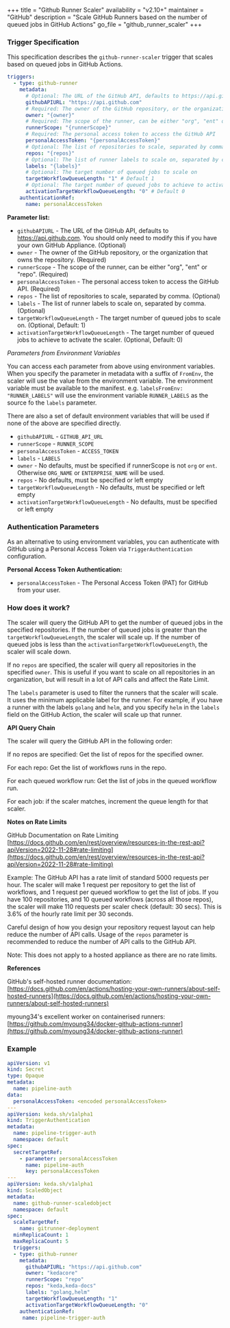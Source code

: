 +++
title = "Github Runner Scaler"
availability = "v2.10+"
maintainer = "GitHub"
description = "Scale GitHub Runners based on the number of queued jobs in GitHub Actions"
go_file = "github_runner_scaler"
+++

### Trigger Specification

This specification describes the `github-runner-scaler` trigger that scales based on queued jobs in GitHub Actions.

```yaml
triggers:
  - type: github-runner
    metadata:
      # Optional: The URL of the GitHub API, defaults to https://api.github.com
      githubAPIURL: "https://api.github.com"
      # Required: The owner of the GitHub repository, or the organization that owns the repository
      owner: "{owner}"
      # Required: The scope of the runner, can be either "org", "ent" or "repo"
      runnerScope: "{runnerScope}"
      # Required: The personal access token to access the GitHub API
      personalAccessToken: "{personalAccessToken}"
      # Optional: The list of repositories to scale, separated by comma
      repos: "{repos}"
      # Optional: The list of runner labels to scale on, separated by comma
      labels: "{labels}"
      # Optional: The target number of queued jobs to scale on
      targetWorkflowQueueLength: "1" # Default 1
      # Optional: The target number of queued jobs to achieve to activate the scaler
      activationTargetWorkflowQueueLength: "0" # Default 0
    authenticationRef:
      name: personalAccessToken
```

**Parameter list:**

- `githubAPIURL` - The URL of the GitHub API, defaults to https://api.github.com. You should only need to modify this if you have your own GitHub Appliance. (Optional)
- `owner` - The owner of the GitHub repository, or the organization that owns the repository. (Required)
- `runnerScope` - The scope of the runner, can be either "org", "ent" or "repo". (Required)
- `personalAccessToken` - The personal access token to access the GitHub API. (Required)
- `repos` - The list of repositories to scale, separated by comma. (Optional)
- `labels` - The list of runner labels to scale on, separated by comma. (Optional)
- `targetWorkflowQueueLength` - The target number of queued jobs to scale on. (Optional, Default: 1)
- `activationTargetWorkflowQueueLength` - The target number of queued jobs to achieve to activate the scaler. (Optional, Default: 0)

*Parameters from Environment Variables*

You can access each parameter from above using environment variables. When you specify the parameter in metadata with a suffix of `FromEnv`, 
the scaler will use the value from the environment variable. The environment variable must be available to the manifest. e.g. `labelsFromEnv: "RUNNER_LABELS"` will use the environment variable `RUNNER_LABELS` as the source fo the `labels` parameter.

There are also a set of default environment variables that will be used if none of the above are specified directly.

- `githubAPIURL` - `GITHUB_API_URL`
- `runnerScope` - `RUNNER_SCOPE`
- `personalAccessToken` - `ACCESS_TOKEN`
- `labels` - `LABELS`
- `owner` - No defaults, must be specified if runnerScope is not `org` or `ent`. Otherwise `ORG_NAME` or `ENTERPRISE_NAME` will be used.
- `repos` - No defaults, must be specified or left empty
- `targetWorkflowQueueLength` - No defaults, must be specified or left empty
- `activationTargetWorkflowQueueLength` - No defaults, must be specified or left empty

### Authentication Parameters

As an alternative to using environment variables, you can authenticate with GitHub using a Personal Access Token via `TriggerAuthentication` configuration.

**Personal Access Token Authentication:**

- `personalAccessToken` - The Personal Access Token (PAT) for GitHub from your user.

### How does it work?

The scaler will query the GitHub API to get the number of queued jobs in the specified repositories. If the number of queued jobs is greater than the `targetWorkflowQueueLength`, the scaler will scale up. If the number of queued jobs is less than the `activationTargetWorkflowQueueLength`, the scaler will scale down.

If no `repos` are specified, the scaler will query all repositories in the specified `owner`. This is useful if you want to scale on all repositories in an organization, but will result in a lot of API calls and affect the Rate Limit.

The `labels` parameter is used to filter the runners that the scaler will scale. It uses the minimum applicable label for the runner. For example, if you have a runner with the labels `golang` and `helm`, and you specify `helm` in the `labels` field on the GitHub Action, the scaler will scale up that runner.

**API Query Chain**

The scaler will query the GitHub API in the following order:

If no repos are specified: Get the list of repos for the specified owner.

For each repo: Get the list of workflows runs in the repo.

For each queued workflow run: Get the list of jobs in the queued workflow run.

For each job: if the scaler matches, increment the queue length for that scaler.

**Notes on Rate Limits**

GitHub Documentation on Rate Limiting [https://docs.github.com/en/rest/overview/resources-in-the-rest-api?apiVersion=2022-11-28#rate-limiting](https://docs.github.com/en/rest/overview/resources-in-the-rest-api?apiVersion=2022-11-28#rate-limiting)

Example: The GitHub API has a rate limit of standard 5000 requests per hour. The scaler will make 1 request per repository to get the list of workflows, 
and 1 request per queued workflow to get the list of jobs. If you have 100 repositories, and 10 queued workflows (across all those repos), the scaler will make 110 requests per scaler check (default: 30 secs). This is 3.6% of the hourly rate limit per 30 seconds.

Careful design of how you design your repository request layout can help reduce the number of API calls. Usage of the `repos` parameter is recommended to reduce the number of API calls to the GitHub API.

Note: This does not apply to a hosted appliance as there are no rate limits.

**References**

GitHub's self-hosted runner documentation: [https://docs.github.com/en/actions/hosting-your-own-runners/about-self-hosted-runners](https://docs.github.com/en/actions/hosting-your-own-runners/about-self-hosted-runners)

myoung34's excellent worker on containerised runners: [https://github.com/myoung34/docker-github-actions-runner](https://github.com/myoung34/docker-github-actions-runner)

### Example

```yaml
apiVersion: v1
kind: Secret
type: Opaque
metadata:
  name: pipeline-auth
data:
  personalAccessToken: <encoded personalAccessToken>
---
apiVersion: keda.sh/v1alpha1
kind: TriggerAuthentication
metadata:
  name: pipeline-trigger-auth
  namespace: default
spec:
  secretTargetRef:
    - parameter: personalAccessToken
      name: pipeline-auth
      key: personalAccessToken
---
apiVersion: keda.sh/v1alpha1
kind: ScaledObject
metadata:
  name: github-runner-scaledobject
  namespace: default
spec:
  scaleTargetRef:
    name: gitrunner-deployment
  minReplicaCount: 1
  maxReplicaCount: 5
  triggers:
  - type: github-runner
    metadata:
      githubAPIURL: "https://api.github.com"
      owner: "kedacore"
      runnerScope: "repo"
      repos: "keda,keda-docs"
      labels: "golang,helm"
      targetWorkflowQueueLength: "1"
      activationTargetWorkflowQueueLength: "0"
    authenticationRef:
     name: pipeline-trigger-auth
```
